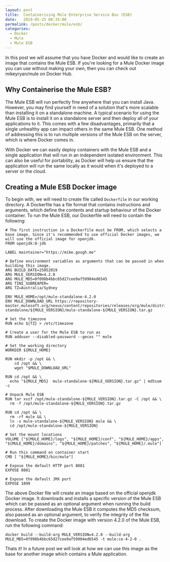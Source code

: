 ```yaml
---
layout: post
title:  Containerising Mule Enterprise Service Bus (ESB)
date:   2019-05-25 08:35:00
permalink: /posts/docker/mule/esb/
categories:
  - Docker
  - Mule
  - Mule ESB
---
```

In this post we will assume that you have Docker and would like to create an image that contains the Mule ESB. If you're looking for a Mule Docker image you can use without making your own, then you can check out mikeyryan/mule on Docker Hub.

## Why Containerise the Mule ESB?
The Mule ESB will run perfectly fine anywhere that you can install Java. However, you may find yourself in need of a solution that's more scalable than installing it on a standalone machine. A typical scenario for using the Mule ESB is to install it on a standalone server and then deploy all of your applications to it. This comes with a few disadvantages, primarily that a single unhealthy app can impact others in the same Mule ESB. One method of addressing this is to run multiple versions of the Mule ESB on the server, which is where Docker comes in.

With Docker we can easily deploy containers with the Mule ESB and a single application that will run in an independent isolated environment. This can also be useful for portability, as Docker will help us ensure that the application will run the same locally as it would when it's deployed to a server or the cloud.

## Creating a Mule ESB Docker image
To begin with, we will need to create file called ```Dockerfile``` in our working directory. A Dockerfile has a file format that contains instructions and arguments, which define the contents and startup behaviour of the Docker container. To run the Mule ESB, our Dockerfile will need to contain the following:
```
# The first instruction in a Dockerfile must be FROM, which selects a base image. Since it's recommended to use official Docker images, we will use the official image for openjdk.
FROM openjdk:8-jdk

LABEL maintainer="https://mike.gough.me"

# Define environment variables as arguments that can be passed in when building this image.
ARG BUILD_DATE=25052019
ARG MULE_VERSION=4.2.0
ARG MULE_MD5=0f098b4bbc65d27cee9af59904ed6545
ARG TINI_SUBREAPER=
ARG TZ=Australia/Sydney

ENV MULE_HOME=/opt/mule-standalone-4.2.0
ENV MULE_DOWNLOAD_URL https://repository-master.mulesoft.org/nexus/content/repositories/releases/org/mule/distributions/mule-standalone/${MULE_VERSION}/mule-standalone-${MULE_VERSION}.tar.gz

# Set the timezone
RUN echo ${TZ} > /etc/timezone

# Create a user for the Mule ESB to run as
RUN adduser --disabled-password --gecos "" mule

# Set the working directory
WORKDIR ${MULE_HOME}

RUN mkdir -p /opt && \
    cd /opt && \
    wget "$MULE_DOWNLOAD_URL"

RUN cd /opt && \
  echo "${MULE_MD5}  mule-standalone-${MULE_VERSION}.tar.gz" | md5sum -c

# Unpack Mule ESB
RUN tar xvzf /opt/mule-standalone-${MULE_VERSION}.tar.gz -C /opt && \
  rm -f /opt/mule-standalone-${MULE_VERSION}.tar.gz

RUN cd /opt && \
  rm -rf mule && \
  ln -s mule-standalone-${MULE_VERSION} mule && \
  cd /opt/mule-standalone-${MULE_VERSION}

# Set the mount locations
VOLUME ["${MULE_HOME}/logs", "${MULE_HOME}/conf", "${MULE_HOME}/apps", "${MULE_HOME}/domains", "${MULE_HOME}/patches", "${MULE_HOME}/.mule"]

# Run this command on container start
CMD [ "${MULE_HOME}/bin/mule"]

# Expose the default HTTP port 8081
EXPOSE 8081

# Expose the default JMX port
EXPOSE 1099
```

The above Docker file will create an image based on the official openjdk Docker image. It downloads and installs a specific version of the Mule ESB which can be passed as an optional argument when running the build process. After downloading the Mule ESB it computes the MD5 checksum, also passed as an optional argument, to verify the integrity of the file download. To create the Docker image with version 4.2.0 of the Mule ESB, run the following command:
```
docker build --build-arg MULE_VERSION=4.2.0 --build-arg MULE_MD5=0f098b4bbc65d27cee9af59904ed6545 -t mule:ce-4-2-0 .
```

Thats it! In a future post we will look at how we can use this image as the base for another image which contains a Mule application.
